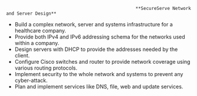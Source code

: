                                                      **SecureServe Network and Server Design**

- Build a complex network, server and systems infrastructure for a healthcare company.
- Provide both IPv4 and IPv6 addressing schema for the networks used within a company.
- Design servers with DHCP to provide the addresses needed by the client.
- Configure Cisco switches and router to provide network coverage using various routing protocols.
- Implement security to the whole network and systems to prevent any cyber-attack.
- Plan and implement services like DNS, file, web and update services.
